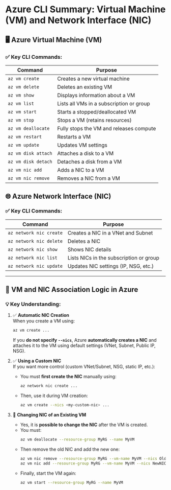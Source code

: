 
# Azure CLI Summary: Virtual Machine (VM) and Network Interface (NIC)

## 🖥️ Azure Virtual Machine (VM)

### ✅ Key CLI Commands:
| Command              | Purpose                                      |
|----------------------|----------------------------------------------|
| `az vm create`       | Creates a new virtual machine                |
| `az vm delete`       | Deletes an existing VM                       |
| `az vm show`         | Displays information about a VM              |
| `az vm list`         | Lists all VMs in a subscription or group     |
| `az vm start`        | Starts a stopped/deallocated VM              |
| `az vm stop`         | Stops a VM (retains resources)               |
| `az vm deallocate`   | Fully stops the VM and releases compute      |
| `az vm restart`      | Restarts a VM                                |
| `az vm update`       | Updates VM settings                          |
| `az vm disk attach`  | Attaches a disk to a VM                      |
| `az vm disk detach`  | Detaches a disk from a VM                    |
| `az vm nic add`      | Adds a NIC to a VM                           |
| `az vm nic remove`   | Removes a NIC from a VM                      |

## 🌐 Azure Network Interface (NIC)

### ✅ Key CLI Commands:
| Command                   | Purpose                                      |
|---------------------------|----------------------------------------------|
| `az network nic create`   | Creates a NIC in a VNet and Subnet           |
| `az network nic delete`   | Deletes a NIC                                |
| `az network nic show`     | Shows NIC details                            |
| `az network nic list`     | Lists NICs in the subscription or group      |
| `az network nic update`   | Updates NIC settings (IP, NSG, etc.)         |

---

## 🔁 VM and NIC Association Logic in Azure

### 💡 Key Understanding:

1. ✅ **Automatic NIC Creation**  
   When you create a VM using:
   ```bash
   az vm create ...
   ```
   If you **do not specify `--nics`**, Azure **automatically creates a NIC** and attaches it to the VM using default settings (VNet, Subnet, Public IP, NSG).

2. ✅ **Using a Custom NIC**  
   If you want more control (custom VNet/Subnet, NSG, static IP, etc.):
   - You must **first create the NIC** manually using:
     ```bash
     az network nic create ...
     ```
   - Then, use it during VM creation:
     ```bash
     az vm create --nics <my-custom-nic> ...
     ```

3. 🔄 **Changing NIC of an Existing VM**
   - Yes, it is **possible to change the NIC** after the VM is created.
   - You must:
     ```bash
     az vm deallocate --resource-group MyRG --name MyVM
     ```
   - Then remove the old NIC and add the new one:
     ```bash
     az vm nic remove --resource-group MyRG --vm-name MyVM --nics OldNIC
     az vm nic add --resource-group MyRG --vm-name MyVM --nics NewNIC
     ```
   - Finally, start the VM again:
     ```bash
     az vm start --resource-group MyRG --name MyVM
     ```

